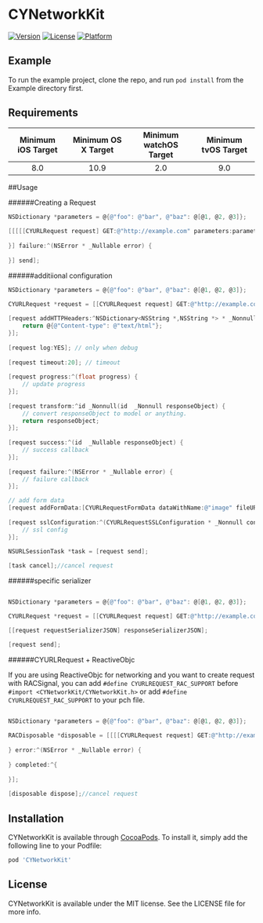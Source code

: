 # CYNetworkKit

[![Version](https://img.shields.io/cocoapods/v/CYNetworkKit.svg?style=flat)](http://cocoapods.org/pods/CYNetworkKit)
[![License](https://img.shields.io/cocoapods/l/CYNetworkKit.svg?style=flat)](http://cocoapods.org/pods/CYNetworkKit)
[![Platform](https://img.shields.io/cocoapods/p/CYNetworkKit.svg?style=flat)](http://cocoapods.org/pods/CYNetworkKit)

## Example

To run the example project, clone the repo, and run `pod install` from the Example directory first.

## Requirements

| Minimum iOS Target | Minimum OS X Target | Minimum watchOS Target | Minimum tvOS Target |
| :-: | :-: | :-: | :-: |
| 8.0 | 10.9 | 2.0 | 9.0 |


##Usage

######Creating a Request


```Objective-C
NSDictionary *parameters = @{@"foo": @"bar", @"baz": @[@1, @2, @3]};
    
[[[[[CYURLRequest request] GET:@"http://example.com" parameters:parameters] success:^(id  _Nullable responseObject) {
        
}] failure:^(NSError * _Nullable error) {
        
}] send];
```


######additiional configuration


```Objective-C
NSDictionary *parameters = @{@"foo": @"bar", @"baz": @[@1, @2, @3]};

CYURLRequest *request = [[CYURLRequest request] GET:@"http://example.com" parameters:parameters];
   
[request addHTTPHeaders:^NSDictionary<NSString *,NSString *> * _Nonnull{
    return @{@"Content-type": @"text/html"};
}];
    
[request log:YES]; // only when debug
    
[request timeout:20]; // timeout
    
[request progress:^(float progress) {
    // update progress
}];
    
[request transform:^id _Nonnull(id  _Nonnull responseObject) {
    // convert responseObject to model or anything.
    return responseObject;
}];
    
[request success:^(id  _Nullable responseObject) {
    // success callback
}];
    
[request failure:^(NSError * _Nullable error) {
    // failure callback
}];

// add form data
[request addFormData:[CYURLRequestFormData dataWithName:@"image" fileURL:[NSURL URLWithString:@"filePath"]]];
    
[request sslConfiguration:^(CYURLRequestSSLConfiguration * _Nonnull config) {
    // ssl config
}];

NSURLSessionTask *task = [request send];
    
[task cancel];//cancel request

```


######specific serializer


```Objective-C

NSDictionary *parameters = @{@"foo": @"bar", @"baz": @[@1, @2, @3]};

CYURLRequest *request = [[CYURLRequest request] GET:@"http://example.com" parameters:parameters];

[[request requestSerializerJSON] responseSerializerJSON];

[request send];

```


######CYURLRequest + ReactiveObjc

If you are using ReactiveObjc for networking and you want to create request with RACSignal, you can add `#define CYURLREQUEST_RAC_SUPPORT` before `#import <CYNetworkKit/CYNetworkKit.h>` or add `#define CYURLREQUEST_RAC_SUPPORT` to your pch file.

```Objective-C

NSDictionary *parameters = @{@"foo": @"bar", @"baz": @[@1, @2, @3]};
    
RACDisposable *disposable = [[[[CYURLRequest request] GET:@"http://example.com" parameters:parameters] rac_send] subscribeNext:^(id  _Nullable x) {
        
} error:^(NSError * _Nullable error) {
        
} completed:^{
        
}];
    
[disposable dispose];//cancel request

```

## Installation

CYNetworkKit is available through [CocoaPods](http://cocoapods.org). To install
it, simply add the following line to your Podfile:

```ruby
pod 'CYNetworkKit'
```

## License

CYNetworkKit is available under the MIT license. See the LICENSE file for more info.


